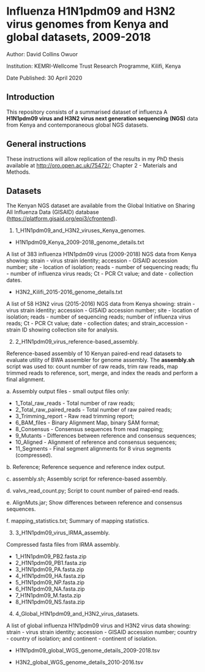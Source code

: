 # Influenza H1N1pdm09 and H3N2 virus genomes from Kenya and global datasets, 2009-2018

Author:         David Collins Owuor

Institution:   KEMRI-Wellcome Trust Research Programme, Kilifi, Kenya

Date Published: 30 April 2020

## Introduction

This repository consists of a summarised dataset of influenza A **H1N1pdm09 virus and H3N2
virus next generation sequencing (NGS)** data from Kenya and contemporaneous global NGS
datasets.

## General instructions

These instructions will allow replication of the results in my PhD thesis available at
http://oro.open.ac.uk/75472/; Chapter 2 - Materials and Methods.

## Datasets

The Kenyan NGS dataset are available from the Global Initiative on Sharing All Influenza
Data (GISAID) database (https://platform.gisaid.org/epi3/cfrontend).

1.	1_H1N1pdm09_and_H3N2_viruses_Kenya_genomes.

* H1N1pdm09_Kenya_2009-2018_genome_details.txt

A list of 383 influenza H1N1pdm09 virus (2009-2018) NGS data from Kenya showing: strain - 
virus strain identity; accession - GISAID accession number; site - location of isolation; 
reads - number of sequencing reads; flu - number of influenza virus reads; Ct - PCR Ct value; 
and date - collection dates.

* H3N2_Kilifi_2015-2016_genome_details.txt

A list of 58 H3N2 virus (2015-2016) NGS data from Kenya showing: strain - virus strain
identity; accession - GISAID accession number; site - location of isolation; 
reads - number of sequencing reads; number of influenza virus reads; Ct - PCR Ct value;
date - collection dates; and strain_accession - strain ID showing collection site for
analysis.

2.	2_H1N1pdm09_virus_reference-based_assembly.

Reference-based assembly of 10 Kenyan paired-end read datasets to evaluate utility of
BWA assembler for genome assembly. The **assembly.sh** script was used to: count number of
raw reads, trim raw reads, map trimmed reads to reference, sort, merge, and index the
reads and perform a final alignment.

a. Assembly output files - small output files only:

* 1_Total_raw_reads - Total number of raw reads;
* 2_Total_raw_paired_reads - Total number of raw paired reads;
* 3_Trimming_report - Raw read trimming report;
* 6_BAM_files - Binary Alignment Map, binary SAM format;
* 8_Consensus - Consensus sequences from read mapping;
* 9_Mutants - Differences between reference and consensus sequences;
* 10_Aligned - Alignment of reference and consensus sequences;
* 11_Segments - Final segment alignments for 8 virus segments (compressed).

b.	Reference; Reference sequence and reference index output.

c.	assembly.sh; Assembly script for reference-based assembly.

d.	valvs_read_count.py; Script to count number of paired-end reads.

e.	AlignMuts.jar; Show differences between reference and consensus sequences.

f.	mapping_statistics.txt; Summary of mapping statistics.

3.	3_H1N1pdm09_virus_IRMA_assembly.

Compressed fasta files from IRMA assembly.

* 1_H1N1pdm09_PB2.fasta.zip
* 2_H1N1pdm09_PB1.fasta.zip
* 3_H1N1pdm09_PA.fasta.zip
* 4_H1N1pdm09_HA.fasta.zip
* 5_H1N1pdm09_NP.fasta.zip
* 6_H1N1pdm09_NA.fasta.zip
* 7_H1N1pdm09_M.fasta.zip
* 8_H1N1pdm09_NS.fasta.zip

4.	4_Global_H1N1pdm09_and_H3N2_virus_datasets.

A list of global influenza H1N1pdm09 virus and H3N2 virus data showing: strain -
virus strain identity; accession - GISAID accession number; country - country of isolation; 
and continent - continent of isolation.

* H1N1pdm09_global_WGS_genome_details_2009-2018.tsv

* H3N2_global_WGS_genome_details_2010-2016.tsv
